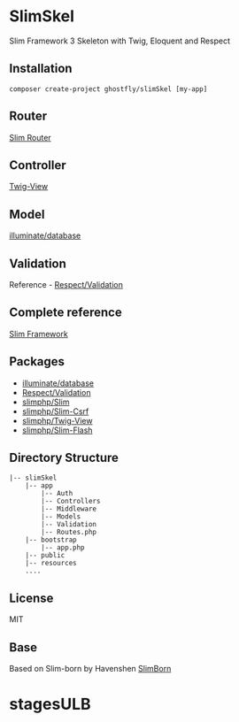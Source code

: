# SlimSkel

Slim Framework 3 Skeleton with Twig, Eloquent and Respect

## Installation

```shell
composer create-project ghostfly/slimSkel [my-app]
```

## Router

[Slim Router](http://www.slimframework.com/docs/objects/router.html)

## Controller

[Twig-View](https://github.com/slimphp/Twig-View)

## Model

[illuminate/database](https://github.com/illuminate/database)

## Validation

Reference - [Respect/Validation](https://github.com/Respect/Validation)

## Complete reference

[Slim Framework](http://www.slimframework.com/docs/)

## Packages

* [illuminate/database](https://github.com/illuminate/database)
* [Respect/Validation](https://github.com/Respect/Validation) 
* [slimphp/Slim](https://github.com/slimphp/Slim) 
* [slimphp/Slim-Csrf](https://github.com/slimphp/Slim-Csrf)
* [slimphp/Twig-View](https://github.com/slimphp/Twig-View)
* [slimphp/Slim-Flash](https://github.com/slimphp/Slim-Flash)

## Directory Structure

```shell
|-- slimSkel
	|-- app
		|-- Auth
		|-- Controllers
		|-- Middleware
		|-- Models
		|-- Validation
		|-- Routes.php
	|-- bootstrap
		|-- app.php
	|-- public
	|-- resources
	....
```

## License

MIT

## Base

Based on Slim-born by Havenshen [SlimBorn](https://github.com/havenshen/slimborn)



# stagesULB
